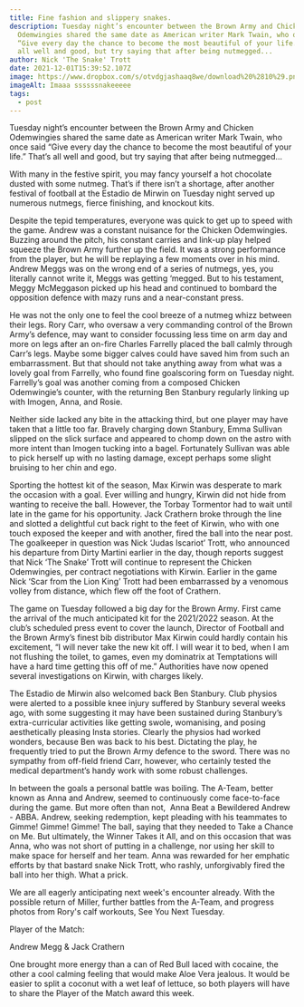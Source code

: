 ```yaml
---
title: Fine fashion and slippery snakes.
description: Tuesday night’s encounter between the Brown Army and Chicken
  Odemwingies shared the same date as American writer Mark Twain, who once said
  “Give every day the chance to become the most beautiful of your life.” That’s
  all well and good, but try saying that after being nutmegged...
author: Nick 'The Snake' Trott
date: 2021-12-01T15:39:52.107Z
image: https://www.dropbox.com/s/otvdgjashaaq8we/download%20%2810%29.png?raw=1
imageAlt: Imaaa ssssssnakeeeee
tags:
  - post
---
```

Tuesday night’s encounter between the Brown Army and Chicken Odemwingies shared the same date as American writer Mark Twain, who once said “Give every day the chance to become the most beautiful of your life.” That’s all well and good, but try saying that after being nutmegged...

With many in the festive spirit, you may fancy yourself a hot chocolate dusted with some nutmeg. That’s if there isn’t a shortage, after another festival of football at the Estadio de Mirwin on Tuesday night served up numerous nutmegs, fierce finishing, and knockout kits. 

Despite the tepid temperatures, everyone was quick to get up to speed with the game. Andrew was a constant nuisance for the Chicken Odemwingies. Buzzing around the pitch, his constant carries and link-up play helped squeeze the Brown Army further up the field. It was a strong performance from the player, but he will be replaying a few moments over in his mind. Andrew Meggs was on the wrong end of a series of nutmegs, yes, you literally cannot write it, Meggs was getting ‘megged. But to his testament, Meggy McMeggason picked up his head and continued to bombard the opposition defence with mazy runs and a near-constant press. 

He was not the only one to feel the cool breeze of a nutmeg whizz between their legs. Rory Carr, who oversaw a very commanding control of the Brown Army’s defence, may want to consider focussing less time on arm day and more on legs after an on-fire Charles Farrelly placed the ball calmly through Carr’s legs. Maybe some bigger calves could have saved him from such an embarrassment. But that should not take anything away from what was a lovely goal from Farrelly, who found fine goalscoring form on Tuesday night. Farrelly’s goal was another coming from a composed Chicken Odemwingie’s counter, with the returning Ben Stanbury regularly linking up with Imogen, Anna, and Rosie. 

Neither side lacked any bite in the attacking third, but one player may have taken that a little too far. Bravely charging down Stanbury, Emma Sullivan slipped on the slick surface and appeared to chomp down on the astro with more intent than Imogen tucking into a bagel. Fortunately Sullivan was able to pick herself up with no lasting damage, except perhaps some slight bruising to her chin and ego. 

Sporting the hottest kit of the season, Max Kirwin was desperate to mark the occasion with a goal. Ever willing and hungry, Kirwin did not hide from wanting to receive the ball. However, the Torbay Tormentor had to wait until late in the game for his opportunity. Jack Crathern broke through the line and slotted a delightful cut back right to the feet of Kirwin, who with one touch exposed the keeper and with another, fired the ball into the near post. The goalkeeper in question was Nick ‘Judas Iscariot’ Trott, who announced his departure from Dirty Martini earlier in the day, though reports suggest that Nick ‘The Snake’ Trott will continue to represent the Chicken Odemwingies, per contract negotiations with Kirwin. Earlier in the game Nick ‘Scar from the Lion King’ Trott had been embarrassed by a venomous volley from distance, which flew off the foot of Crathern. 

The game on Tuesday followed a big day for the Brown Army. First came the arrival of the much anticipated kit for the 2021/2022 season. At the club’s scheduled press event to cover the launch, Director of Football and the Brown Army’s finest bib distributor Max Kirwin could hardly contain his excitement, “I will never take the new kit off. I will wear it to bed, when I am not flushing the toilet, to games, even my dominatrix at Temptations will have a hard time getting this off of me.” Authorities have now opened several investigations on Kirwin, with charges likely. 

The Estadio de Mirwin also welcomed back Ben Stanbury. Club physios were alerted to a possible knee injury suffered by Stanbury several weeks ago, with some suggesting it may have been sustained during Stanbury’s extra-curricular activities like getting swole, womanising, and posing aesthetically pleasing Insta stories. Clearly the physios had worked wonders, because Ben was back to his best. Dictating the play, he frequently tried to put the Brown Army defence to the sword. There was no sympathy from off-field friend Carr, however, who certainly tested the medical department’s handy work with some robust challenges. 

In between the goals a personal battle was boiling. The A-Team, better known as Anna and Andrew, seemed to continuously come face-to-face during the game. But more often than not,  Anna Beat a Bewildered Andrew - ABBA. Andrew, seeking redemption, kept pleading with his teammates to Gimme! Gimme! Gimme! The ball, saying that they needed to Take a Chance on Me. But ultimately, the Winner Takes it All, and on this occasion that was Anna, who was not short of putting in a challenge, nor using her skill to make space for herself and her team. Anna was rewarded for her emphatic efforts by that bastard snake Nick Trott, who rashly, unforgivably fired the ball into her thigh. What a prick. 

We are all eagerly anticipating next week's encounter already. With the possible return of Miller, further battles from the A-Team, and progress photos from Rory's calf workouts, See You Next Tuesday. 

Player of the Match: 

Andrew Megg & Jack Crathern 

One brought more energy than a can of Red Bull laced with cocaine, the other a cool calming feeling that would make Aloe Vera jealous. It would be easier to split a coconut with a wet leaf of lettuce, so both players will have to share the Player of the Match award this week.